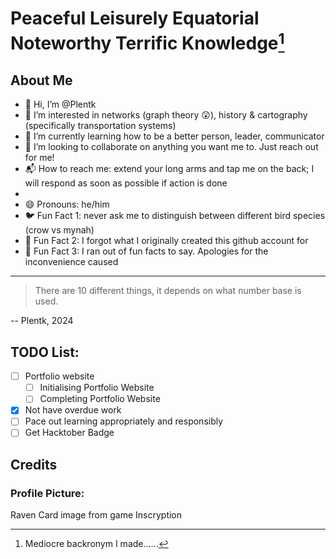 <!---
<picture>
 <source media="(prefers-color-scheme: dark)" srcset="YOUR-DARKMODE-IMAGE">
 <source media="(prefers-color-scheme: light)" srcset="YOUR-LIGHTMODE-IMAGE">
 <img alt="YOUR-ALT-TEXT" src="YOUR-DEFAULT-IMAGE">
</picture>
--->

# Peaceful Leisurely Equatorial Noteworthy Terrific Knowledge[^1]
## About Me
- :wave: Hi, I’m @Plentk
- :eyes: I’m interested in networks (graph theory :astonished:), history & cartography (specifically transportation systems)
- :seedling: I’m currently learning how to be a better person, leader, communicator
- :handshake: I’m looking to collaborate on anything you want me to. Just reach out for me!
- :mailbox_with_mail: How to reach me: extend your long arms and tap me on the back; I will respond as soon as possible if action is done
- <!--- :singapore: Proud (and Complaining) Singaporean--->
- :smile: Pronouns: he/him
- :bird: Fun Fact 1: never ask me to distinguish between different bird species (crow vs mynah)
- :thinking: Fun Fact 2: I forgot what I originally created this github account for
- :candy: Fun Fact 3: I ran out of fun facts to say. Apologies for the inconvenience caused



---
> There are 10 different things, it depends on what number base is used.

-- Plentk, 2024
## TODO List:
* [ ] Portfolio website
  * [ ] Initialising Portfolio Website
  * [ ] Completing Portfolio Website
* [x] Not have overdue work
* [ ] Pace out learning appropriately and responsibly
* [ ] Get Hacktober Badge

## Credits
### Profile Picture: 
Raven Card image from game Inscryption

[^1]: Mediocre backronym I made......
<!---
Plentk/Plentk is a ✨ special ✨ repository because its `README.md` (this file) appears on your GitHub profile.
You can click the Preview link to take a look at your changes.
--->
